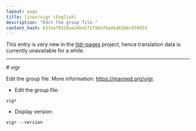 ```yaml
---
layout: page
title: linux/vigr (English)
description: "Edit the group file."
content_hash: 637eaf8328aa24ba572f9da76aded6368c070d59
---
```


This entry is very new in the [tldr-pages](https://github.com/tldr-pages/tldr) project, hence translation data is currently unavailable for a while.

<hr># vigr

Edit the group file.
More information: <https://manned.org/vigr>.

- Edit the group file:

`vigr`

- Display version:

`vigr --version`
